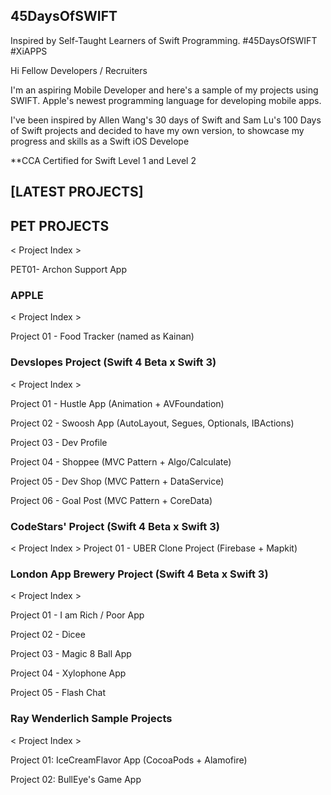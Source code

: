## 45DaysOfSWIFT
Inspired by Self-Taught Learners of Swift Programming. #45DaysOfSWIFT #XiAPPS

Hi Fellow Developers / Recruiters

I'm an aspiring Mobile Developer and here's a sample of my projects using SWIFT.
Apple's newest programming language for developing mobile apps.

I've been inspired by Allen Wang's 30 days of Swift and Sam Lu's 100 Days of Swift projects and decided to have my own version, to showcase my progress and skills as a Swift iOS Develope

**CCA Certified for Swift Level 1 and Level 2

## [LATEST PROJECTS]

## PET PROJECTS
< Project Index >

PET01- Archon Support App

### APPLE
< Project Index >

Project 01 - Food Tracker (named as Kainan)

### Devslopes Project (Swift 4 Beta x Swift 3)
< Project Index >

Project 01 - Hustle App (Animation + AVFoundation)

Project 02 - Swoosh App (AutoLayout, Segues, Optionals, IBActions)

Project 03 - Dev Profile

Project 04 - Shoppee (MVC Pattern + Algo/Calculate)

Project 05 - Dev Shop (MVC Pattern + DataService)

Project 06 - Goal Post (MVC Pattern + CoreData)


### CodeStars' Project (Swift 4 Beta x Swift 3)
< Project Index >
Project 01 -  UBER Clone Project (Firebase + Mapkit)


### London App Brewery Project (Swift 4 Beta x Swift 3)
< Project Index >

Project 01 - I am Rich / Poor App

Project 02 - Dicee

Project 03 - Magic 8 Ball App

Project 04 - Xylophone App

Project 05 - Flash Chat


### Ray Wenderlich Sample Projects
< Project Index >

Project 01: IceCreamFlavor App (CocoaPods + Alamofire)

Project 02: BullEye's Game App


